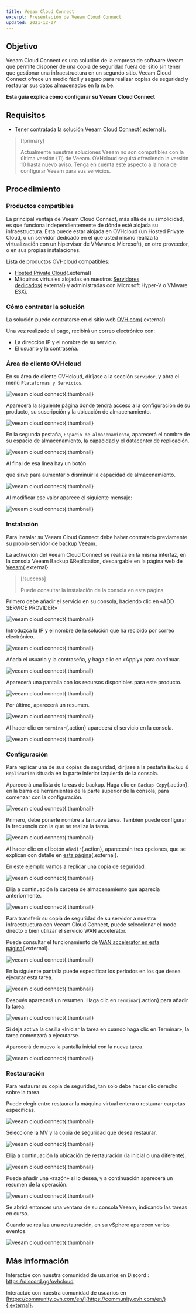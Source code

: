 ```yaml
---
title: Veeam Cloud Connect
excerpt: Presentación de Veeam Cloud Connect
updated: 2021-12-07
---
```



## Objetivo

Veeam Cloud Connect es una solución de la empresa de software Veeam  que permite disponer de una copia de seguridad fuera del sitio sin tener que gestionar una infraestructura en un segundo sitio. Veeam Cloud Connect ofrece un medio fácil y seguro para realizar copias de seguridad y restaurar sus datos almacenados en la nube.

**Esta guía explica cómo configurar su Veeam Cloud Connect**

## Requisitos

- Tener contratada la solución [Veeam Cloud Connect](https://www.ovh.es/storage-solutions/veeam-cloud-connect/){.external}.

> [!primary]
>
> Actualmente nuestras soluciones Veeam no son compatibles con la última versión (11) de Veeam. OVHcloud seguirá ofreciendo la versión 10 hasta nuevo aviso. Tenga en cuenta este aspecto a la hora de configurar Veeam para sus servicios.
>

## Procedimiento

### Productos compatibles

La principal ventaja de Veeam Cloud Connect, más allá de su simplicidad, es que funciona independientemente de dónde esté alojada su infraestructura. Esta puede estar alojada en OVHcloud (un Hosted Private Cloud, o un servidor dedicado en el que usted mismo realiza la virtualización con un hipervisor de VMware o Microsoft), en otro proveedor, o en sus propias instalaciones.

Lista de productos OVHcloud compatibles:

- [Hosted Private Cloud](https://www.ovhcloud.com/es-es/enterprise/products/hosted-private-cloud/){.external}
- Máquinas virtuales alojadas en nuestros [Servidores dedicados](https://www.ovhcloud.com/es-es/bare-metal/){.external} y administradas con Microsoft Hyper-V o VMware ESXi.


### Cómo contratar la solución

La solución puede contratarse en el sitio web [OVH.com](https://www.ovh.es/storage-solutions/veeam-cloud-connect/){.external}

Una vez realizado el pago, recibirá un correo electrónico con:

- La dirección IP y el nombre de su servicio.
- El usuario y la contraseña.


### Área de cliente OVHcloud

En su área de cliente OVHcloud, diríjase a la sección `Servidor`, y abra el menú `Plataformas y Servicios`.

![veeam cloud connect](images/veeam-cloud-connect-manager-start.png){.thumbnail}

Aparecerá la siguiente página donde tendrá acceso a la configuración de su producto, su suscripción y la ubicación de almacenamiento.

![veeam cloud connect](images/veeam-cloud-connect-manager.png){.thumbnail}

En la segunda pestaña, `Espacio de almacenamiento`, aparecerá el nombre de su espacio de almacenamiento, la capacidad y el datacenter de replicación.


![veeam cloud connect](images/veeam-cloud-connect-manager-espace.png){.thumbnail}

Al final de esa línea hay un botón

que sirve para aumentar o disminuir la capacidad de almacenamiento.


![veeam cloud connect](images/veeam-cloud-connect-manager-modif-espace.png){.thumbnail}

Al modificar ese valor aparece el siguiente mensaje:


![veeam cloud connect](images/veeam-cloud-connect-manager-modif-espace-ok.png){.thumbnail}


### Instalación

Para instalar su Veeam Cloud Connect debe haber contratado previamente su propio servidor de backup Veeam.

La activación del Veeam Cloud Connect se realiza en la misma interfaz, en la consola Veeam Backup &Replication, descargable en la página web de [Veeam](https://www.veeam.com/){.external}.


> [!success]
>
> Puede consultar la instalación de la consola en esta página.
>

Primero debe añadir el servicio en su consola, haciendo clic en «ADD SERVICE PROVIDER»


![veeam cloud connect](images/veeam-cloud-connect-add-provider.png){.thumbnail}

Introduzca la IP y el nombre de la solución que ha recibido por correo electrónico.


![veeam cloud connect](images/veeam-cloud-connect-add-provider-ip.png){.thumbnail}

Añada el usuario y la contraseña, y haga clic en «Apply» para continuar.


![veeam cloud connect](images/veeam-cloud-connect-add-provider-login.png){.thumbnail}

Aparecerá una pantalla con los recursos disponibles para este producto.


![veeam cloud connect](images/veeam-cloud-connect-add-provider-ressources.png){.thumbnail}

Por último, aparecerá un resumen.


![veeam cloud connect](images/veeam-cloud-connect-add-provider-recap.png){.thumbnail}

Al hacer clic en `terminar`{.action} aparecerá el servicio en la consola.


![veeam cloud connect](images/veeam-cloud-connect-add-provider-finish.png){.thumbnail}


### Configuración

Para replicar una de sus copias de seguridad, diríjase a la pestaña `Backup & Replication` situada en la parte inferior izquierda de la consola.

Aparecerá una lista de tareas de backup. Haga clic en `Backup Copy`{.action}, en la barra de herramientas de la parte superior de la consola, para comenzar con la configuración.


![veeam cloud connect](images/veeam-cloud-connect-replicat.png){.thumbnail}

Primero, debe ponerle nombre a la nueva tarea. También puede configurar la frecuencia con la que se realiza la tarea.


![veeam cloud connect](images/veeam-cloud-connect-replicat-name.png){.thumbnail}

Al hacer clic en el botón `Añadir`{.action}, aparecerán tres opciones, que se explican con detalle en [esta página](https://helpcenter.veeam.com/docs/backup/vsphere/backup_copy_vms.html?ver=95){.external}.

En este ejemplo vamos a replicar una copia de seguridad.


![veeam cloud connect](images/veeam-cloud-connect-replicat-select.png){.thumbnail}

Elija a continuación la carpeta de almacenamiento que aparecía anteriormente.


![veeam cloud connect](images/veeam-cloud-connect-replicat-target.png){.thumbnail}

Para transferir su copia de seguridad de su servidor a nuestra infraestructura con Veeam Cloud Connect, puede seleccionar el modo directo o bien utilizar el servicio WAN accelerator.

Puede consultar el funcionamiento de [WAN accelerator en esta página](https://helpcenter.veeam.com/docs/backup/vsphere/wan_hiw.html?ver=95){.external}.


![veeam cloud connect](images/veeam-cloud-connect-replicat-data.png){.thumbnail}

En la siguiente pantalla puede especificar los periodos en los que desea ejecutar esta tarea.


![veeam cloud connect](images/veeam-cloud-connect-replicat-schedule.png){.thumbnail}

Después aparecerá un resumen. Haga clic en `Terminar`{.action} para añadir la tarea.


![veeam cloud connect](images/veeam-cloud-connect-replicat-finish.png){.thumbnail}

Si deja activa la casilla «Iniciar la tarea en cuando haga clic en Terminar», la tarea comenzará a ejecutarse.

Aparecerá de nuevo la pantalla inicial con la nueva tarea.


![veeam cloud connect](images/veeam-cloud-connect-replicat-cloud.png){.thumbnail}


### Restauración

Para restaurar su copia de seguridad, tan solo debe hacer clic derecho sobre la tarea.

Puede elegir entre restaurar la máquina virtual entera o restaurar carpetas específicas.


![veeam cloud connect](images/veeam-cloud-connect-restore.png){.thumbnail}

Seleccione la MV y la copia de seguridad que desea restaurar.


![veeam cloud connect](images/veeam-cloud-connect-restore-select.png){.thumbnail}

Elija a continuación la ubicación de restauración (la inicial o una diferente).


![veeam cloud connect](images/veeam-cloud-connect-restore-mode.png){.thumbnail}

Puede añadir una «razón» si lo desea, y a continuación aparecerá un resumen de la operación.


![veeam cloud connect](images/veeam-cloud-connect-restore-resume.png){.thumbnail}

Se abrirá entonces una ventana de su consola Veeam, indicando las tareas en curso.

Cuando se realiza una restauración, en su vSphere aparecen varios eventos.


![veeam cloud connect](images/veeam-cloud-connect-restore-done.png){.thumbnail}

## Más información

Interactúe con nuestra comunidad de usuarios en Discord : <https://discord.gg/ovhcloud>

Interactúe con nuestra comunidad de usuarios en [https://community.ovh.com/en/](https://community.ovh.com/en/){.external}.
